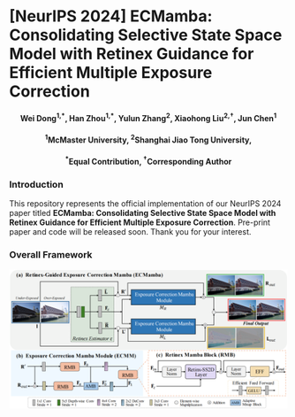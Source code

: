 #  [NeurIPS 2024] ECMamba: Consolidating Selective State Space Model with Retinex Guidance for Efficient Multiple Exposure Correction

<h4 align="center">Wei Dong<sup>1,*</sup>, Han Zhou<sup>1,*</sup>, Yulun Zhang<sup>2</sup>, Xiaohong Liu<sup>2,&dagger;</sup>, Jun Chen<sup>1</sup></center>
<h4 align="center"><sup>1</sup>McMaster University, <sup>2</sup>Shanghai Jiao Tong University, 
<h4 align="center"><sup>*</sup>Equal Contribution, <sup>&dagger;</sup>Corresponding Author</center></center>
  
### Introduction
This repository represents the official implementation of our NeurIPS 2024 paper titled **ECMamba: Consolidating Selective State Space Model with Retinex Guidance for Efficient Multiple Exposure Correction**. Pre-print paper and code will be released soon. Thank you for your interest.


### Overall Framework
![teaser](images/framework.png)

